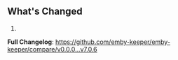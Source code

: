 ## What's Changed

1.

**Full Changelog**: https://github.com/emby-keeper/emby-keeper/compare/v0.0.0...v7.0.6
